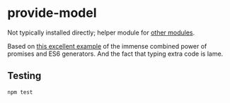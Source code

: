 # provide-model

Not typically installed directly; helper module for [other
modules](https://www.npmjs.com/package/provide-mssql).

Based on [this excellent example](https://www.promisejs.org/generators/) of the
immense combined power of promises and ES6 generators. And the fact that typing
extra code is lame.

## Testing

`npm test`
